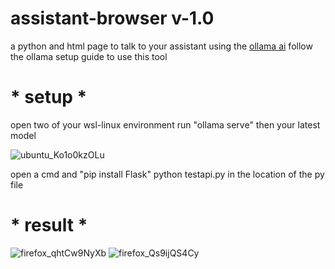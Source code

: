 # assistant-browser v-1.0
a python and html page to talk to your assistant
using the [ollama ai](https://github.com/jmorganca/ollama/tree/main/docs)
follow the ollama setup guide to use this tool

# * setup *
open two of your wsl-linux environment
run "ollama serve"
then your latest model

![ubuntu_Ko1o0kzOLu](https://github.com/ConTronTech/assistant-browser/assets/120324560/ce4cfbdf-a151-4cd7-8c49-253e97de5fae)

open a cmd and "pip install Flask"
python testapi.py in the location of the py file

# * result *
![firefox_qhtCw9NyXb](https://github.com/ConTronTech/assistant-browser/assets/120324560/161aa9a5-031b-4ff8-b7f8-428035f3ff3a)
![firefox_Qs9ijQS4Cy](https://github.com/ConTronTech/assistant-browser/assets/120324560/bb9869b4-7008-4ac1-8d99-a91d37ae8517)


